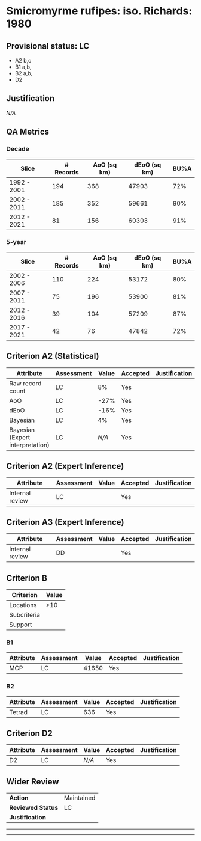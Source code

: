 # Smicromyrme rufipes: iso. Richards: 1980
## Provisional status: LC
- A2 b,c
- B1 a,b, 
- B2 a,b, 
- D2

## Justification
*N/A*
## QA Metrics
### Decade
| Slice | # Records | AoO (sq km) | dEoO (sq km) |BU%A |
|---|---|---|---|---|
|1992 - 2001|194|368|47903|72%|
|2002 - 2011|185|352|59661|90%|
|2012 - 2021|81|156|60303|91%|
### 5-year
| Slice | # Records | AoO (sq km) | dEoO (sq km) |BU%A |
|---|---|---|---|---|
|2002 - 2006|110|224|53172|80%|
|2007 - 2011|75|196|53900|81%|
|2012 - 2016|39|104|57209|87%|
|2017 - 2021|42|76|47842|72%|
## Criterion A2 (Statistical)
|Attribute|Assessment|Value|Accepted|Justification
|---|---|---|---|---|
|Raw record count|LC|8%|Yes||
|AoO|LC|-27%|Yes||
|dEoO|LC|-16%|Yes||
|Bayesian|LC|4%|Yes||
|Bayesian (Expert interpretation)|LC|*N/A*|Yes||
## Criterion A2 (Expert Inference)
|Attribute|Assessment|Value|Accepted|Justification
|---|---|---|---|---|
|Internal review|LC||Yes||
## Criterion A3 (Expert Inference)
|Attribute|Assessment|Value|Accepted|Justification
|---|---|---|---|---|
|Internal review|DD||Yes||
## Criterion B
|Criterion| Value|
|---|---|
|Locations|>10|
|Subcriteria||
|Support||
### B1
|Attribute|Assessment|Value|Accepted|Justification
|---|---|---|---|---|
|MCP|LC|41650|Yes||
### B2
|Attribute|Assessment|Value|Accepted|Justification
|---|---|---|---|---|
|Tetrad|LC|636|Yes||
## Criterion D2
|Attribute|Assessment|Value|Accepted|Justification
|---|---|---|---|---|
|D2|LC|*N/A*|Yes||
## Wider Review
|  |  |
|---|---|
|**Action**|Maintained|
|**Reviewed Status**|LC|
|**Justification**||
---
 ---
 <br><br>
